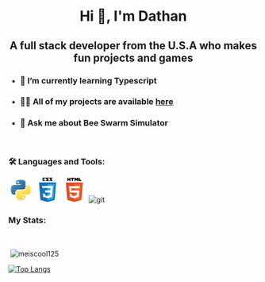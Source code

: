 <h1 align="center">Hi 👋, I'm Dathan</h1>
<h2 align="center">A full stack developer from the U.S.A who makes fun projects and games</h2>

- <h3>🌱 I’m currently learning Typescript</h3>

- <h3>👨‍💻 All of my projects are available <a href="https://github.com/Meiscool125?tab=repositories" target="_blank">here</a></h3>

- <h3>💬 Ask me about Bee Swarm Simulator</h3>

<br>

<h3 align="left">🛠️ Languages and Tools:</h3>
<p align="left"> 
<img src="https://raw.githubusercontent.com/devicons/devicon/master/icons/python/python-original.svg" alt="python" width="50" height="50"/>
<img src="https://raw.githubusercontent.com/devicons/devicon/master/icons/css3/css3-original-wordmark.svg" alt="css3" width="50" height="50"/> 
<img src="https://raw.githubusercontent.com/devicons/devicon/master/icons/html5/html5-original-wordmark.svg" alt="html5" width="50" height="50"/>
<img src="https://www.vectorlogo.zone/logos/git-scm/git-scm-icon.svg" alt="git" width="50" height="50"/> 
</p>


### My Stats:

<br>

<p>&nbsp;<img align="center" src="https://github-readme-stats.vercel.app/api?username=meiscool125&show_icons=true&locale=en&theme=dark&hide=issues,prs" alt="meiscool125" /></p>

[![Top Langs](https://github-readme-stats.vercel.app/api/top-langs/?username=Meiscool125&layout=compact&theme=dark&hide=TeX&langs_count=4)](https://github.com/Meiscool125/github-readme-stats)

